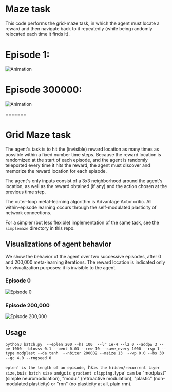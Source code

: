 # Maze task

This code performs the grid-maze task, in which the agent must locate a reward and then navigate back to it repeatedly (while being randomly relocated each time it finds it).

# Episode 1:

![Animation](AnimBad.gif "Agent at episode 1")

# Episode 300000:

![Animation](AnimGood.gif "Agent at episode 300000")


=======
# Grid Maze task

The agent's task is to hit the (invisible) reward location as many times as
possible within a fixed number time steps. Because the reward location is
randomized at the start of each episode, and the agent is randomly teleported
every time it hits the reward, the agent must discover and memorize the reward
location for each episode.

The agent's only inputs consist of a 3x3 neighborhood around the agent's
location, as well as the reward obtained (if any) and the action chosen at the
previous time step.

The outer-loop metal-learning algorithm is Advantage Actor critic. All
within-episode learning occurs through the self-modulated plasticity of network
connections.

For a simpler (but less flexible) implementation of the same task, see the `simplemaze` directory in this repo.

## Visualizations of agent behavior

We show the behavior of the agent over two successive episodes, after 0 and 200,000 meta-learning iterations. The reward location is indicated only for visualization purposes: it is invisible to the agent.

### Episode 0

![Episode 0](anim0_maze.gif)

### Episode 200,000

![Episode 200,000](anim200K_maze.gif)


## Usage

`python3 batch.py  --eplen 200 --hs 100  --lr 1e-4 --l2 0 --addpw 3 --pe 1000 --blossv 0.1 --bent 0.03 --rew 10 --save_every 1000 --rsp 1 --type modplast --da tanh  --nbiter 200002 --msize 13  --wp 0.0 --bs 30 --gc 4.0 --rngseed 0`

`eplen' is the length of an episode, `hs` is the hidden/recurrent layer size, `bs` is batch size and `gc` is gradient clipping.
`type` can be "modplast" (simple neuromodulation), "modul" (retroactive modulation), "plastic" (non-modulated plasticity) or "rnn" (no plasticity at all, plain rnn).

